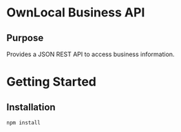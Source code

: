 # OwnLocal Business API

## Purpose

Provides a JSON REST API to access business information.

# Getting Started

## Installation

`npm install`
